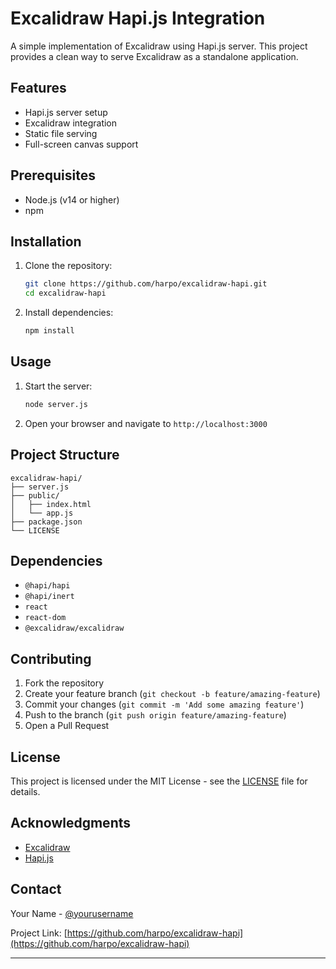 # Excalidraw Hapi.js Integration

A simple implementation of Excalidraw using Hapi.js server. This project provides a clean way to serve Excalidraw as a standalone application.

## Features

- Hapi.js server setup
- Excalidraw integration
- Static file serving
- Full-screen canvas support

## Prerequisites

- Node.js (v14 or higher)
- npm

## Installation

1. Clone the repository:
   ```bash
   git clone https://github.com/harpo/excalidraw-hapi.git
   cd excalidraw-hapi
   ```

2. Install dependencies:
   ```bash
   npm install
   ```

## Usage

1. Start the server:
   ```bash
   node server.js
   ```

2. Open your browser and navigate to `http://localhost:3000`

## Project Structure

```
excalidraw-hapi/
├── server.js
├── public/
│   ├── index.html
│   └── app.js
├── package.json
└── LICENSE
```

## Dependencies

- `@hapi/hapi`
- `@hapi/inert`
- `react`
- `react-dom`
- `@excalidraw/excalidraw`

## Contributing

1. Fork the repository
2. Create your feature branch (`git checkout -b feature/amazing-feature`)
3. Commit your changes (`git commit -m 'Add some amazing feature'`)
4. Push to the branch (`git push origin feature/amazing-feature`)
5. Open a Pull Request

## License

This project is licensed under the MIT License - see the [LICENSE](LICENSE) file for details.

## Acknowledgments

- [Excalidraw](https://github.com/excalidraw/excalidraw)
- [Hapi.js](https://hapi.dev/)

## Contact

Your Name - [@yourusername](https://twitter.com/yourusername)

Project Link: [https://github.com/harpo/excalidraw-hapi](https://github.com/harpo/excalidraw-hapi)

---

